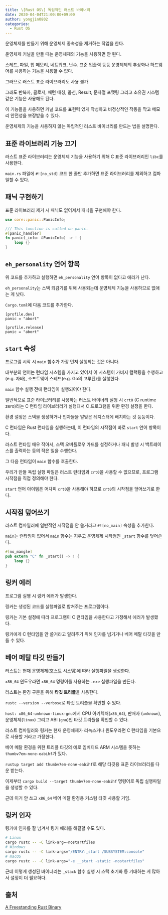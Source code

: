 ```yaml
---
title: \[Rust OS\] 독립적인 러스트 바이너리
date: 2020-04-04T21:00:00+09:00
author: yongjin0802
categories:
  - Rust OS
---
```


운영체제를 만들기 위해 운영체제 종속성을 제거하는 작업을 한다.

운영체제 커널을 만들 때는 운영체제의 기능을 사용하면 안 된다.

스레드, 파일, 힙 메모리, 네트워크, 난수. 표준 입출력 등등 운영체제의 추상화나 하드웨어를 사용하는 기능을 사용할 수 없다.

그러므로 러스트 표준 라이브러리도 사용 불가

그래도 반복자, 클로저, 패턴 매칭, 옵션, Result, 문자열 포맷팅 그리고 소유권 시스템 같은 기능은 사용해도 된다.

이 기능들을 사용하면 커널 코드를 표현력 있게 작성하고 비정상적인 작동을 막고 메모리 안전성을 보장받을 수 있다.

운영체제의 기능을 사용하지 않는 독립적인 러스트 바이너리를 만드는 법을 설명한다.

## 표준 라이브러리 기능 끄기

러스트 표준 라이브러리는 운영체제 기능을 사용하기 위해 C 표준 라이브러리인 `libc`를 사용한다.

`main.rs` 파일에 `#![no_std]` 코드 한 줄만 추가하면 표준 라이브러리를 제외하고 컴파일할 수 있다.

## 패닉 구현하기

표준 라이브러리 제거 시 패닉도 없어져서 패닉을 구현해야 한다.

```rust
use core::panic::PanicInfo;

/// This function is called on panic.
#[panic_handler]
fn panic(_info: &PanicInfo) -> ! {
    loop {}
}
```

## `eh_personality` 언어 항목

위 코드를 추가하고 실행하면 `eh_personality` 언어 항목이 없다고 에러가 난다.

`eh_personality`는 스택 되감기를 위해 사용되는데 운영체제 기능을 사용하므로 없애는 게 낫다.

`Cargo.toml`에 다음 코드를 추가한다.

```
[profile.dev]
panic = "abort"

[profile.release]
panic = "abort"
```

## `start` 속성

프로그램 시작 시 `main` 함수가 가장 먼저 실행되는 것은 아니다.

대부분의 언어는 런타임 시스템을 가지고 있어서 이 시스템이 가비지 컬랙팅을 수행하고(e.g. 자바), 소프트웨어 스레드(e.g. Go의 고루틴)를 실행한다.

`main` 함수 실행 전에 런타임이 실행되어야 한다.

일반적으로 표준 라이브러리를 사용하는 러스트 바이너리 실행 시 `crt0` (C runtime zero)라는 C 런타임 라이브러리가 실행돼서 C 프로그램을 위한 환경 설정을 한다.

환경 설정은 스택을 생성하거나 인자들을 알맞은 레지스터에 배치하는 것 등등이다.

C 런타임은 Rust 런타임을 실행하는데, 이 런타임의 시작점이 바로 `start` 언어 항목이다.

러스트 런타임 매우 작아서, 스택 오버플로우 가드를 설정하거나 패닉 발생 시 백트레이스를 출력하는 등의 작은 일을 수행한다.

그 다음 런타임이 `main` 함수를 호출한다.

우리가 만들 독립 실행 파일은 러스트 런타임과 `crt0`을 사용할 수 없으므로, 프로그램 시작점을 직접 정의해야 한다.

`start` 언어 아이템은 어차피 `crt0`을 사용해야 하므로 `crt0`의 시작점을 덮어쓰기로 한다.

## 시작점 덮어쓰기

러스트 컴파일러에 일반적인 시작점을 안 쓸거라고 `#![no_main]` 속성을 추가한다.

`main`는 런타임이 없어서 `main` 함수는 지우고 운영체제 시작점인 `_start` 함수를 덮어쓴다.

```rust
#[no_mangle]
pub extern "C" fn _start() -> ! {
    loop {}
}
```

## 링커 에러

프로그램 실행 시 링커 에러가 발생한다.

링커는 생성된 코드를 실행파일로 합쳐주는 프로그램이다.

링커는 기본 설정에 따라 프로그램이 C 런타임을 사용한다고 가정해서 에러가 발생했다.

링커에게 C 런타임을 안 쓸거라고 알려주기 위해 인자를 넘기거나 베어 메탈 타깃을 만들 수 있다.

## 베어 메탈 타깃 만들기

러스트는 현재 운영체제(호스트 시스템)에 따라 실행파일을 생성한다.

`x86_64` 윈도우라면 `x86_64` 명령어를 사용하는 `.exe` 실행파일을 만든다.

러스트는 환경 구분을 위해 **타깃 트리플**을 사용한다.

`rustc --version --verbose`로 타깃 트리플을 확인할 수 있다.

`host: x86_64-unknown-linux-gnu`에서 CPU 아키텍처(`x86_64`), 판매자 (`unknown`), 운영체제(`linux`) 그리고 ABI (`gnu`)인 타깃 트리플을 확인할 수 있다.

러스트 컴파일러와 링커는 현재 운영체제가 리눅스거나 윈도우라면 C 런타임을 기본으로 사용할 거라고 가정한다.

베어 메탈 환경을 위한 트리플 타깃의 예로 임베디드 ARM 시스템을 뜻하는 `thumbv7em-none-eabihf`가 있다.

`rustup target add thumbv7em-none-eabihf`로 해당 타깃용 표준 라이브러리를 다운 받는다.

이제부터 `cargo build --target thumbv7em-none-eabihf` 명령어로 독립 실행파일을 생성할 수 있다.

근데 이거 안 쓰고 `x86_64` 베어 메탈 환경용 커스텀 타깃 사용할 거임.

## 링커 인자

링커에 인자를 잘 넘겨서 링커 에러를 해결할 수도 있다.

```bash
# Linux
cargo rustc -- -C link-arg=-nostartfiles
# Windows
cargo rustc -- -C link-args="/ENTRY:_start /SUBSYSTEM:console"
# macOS
cargo rustc -- -C link-args="-e __start -static -nostartfiles"
```

근데 이렇게 생성된 바이너리는 `_stack` 함수 실행 시 스택 초기화 등 기대하는 게 많아서 설정이 더 필요하다.

## 출처

[A Freestanding Rust Binary](https://os.phil-opp.com/freestanding-rust-binary/)
